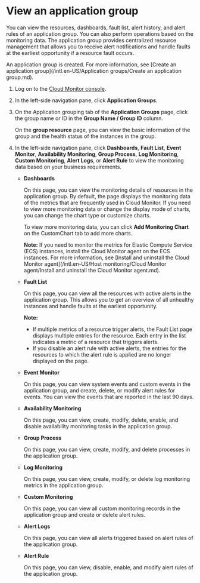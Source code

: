 # View an application group

You can view the resources, dashboards, fault list, alert history, and alert rules of an application group. You can also perform operations based on the monitoring data. The application group provides centralized resource management that allows you to receive alert notifications and handle faults at the earliest opportunity if a resource fault occurs.

An application group is created. For more information, see [Create an application group](/intl.en-US/Application groups/Create an application group.md).

1.  Log on to the [Cloud Monitor console](https://cms-intl.console.aliyun.com).

2.  In the left-side navigation pane, click **Application Groups**.

3.  On the Application grouping tab of the **Application Groups** page, click the group name or ID in the **Group Name / Group ID** column.

    On the **group resource** page, you can view the basic information of the group and the health status of the instances in the group.

4.  In the left-side navigation pane, click **Dashboards**, **Fault List**, **Event Monitor**, **Availability Monitoring**, **Group Process**, **Log Monitoring**, **Custom Monitoring**, **Alert Logs**, or **Alert Rule** to view the monitoring data based on your business requirements.

    -   **Dashboards**

        On this page, you can view the monitoring details of resources in the application group. By default, the page displays the monitoring data of the metrics that are frequently used in Cloud Monitor. If you need to view more monitoring data or change the display mode of charts, you can change the chart type or customize charts.

        To view more monitoring data, you can click **Add Monitoring Chart** on the CustomChart tab to add more charts.

        **Note:** If you need to monitor the metrics for Elastic Compute Service \(ECS\) instances, install the Cloud Monitor agent on the ECS instances. For more information, see [Install and uninstall the Cloud Monitor agent](/intl.en-US/Host monitoring/Cloud Monitor agent/Install and uninstall the Cloud Monitor agent.md).

    -   **Fault List**

        On this page, you can view all the resources with active alerts in the application group. This allows you to get an overview of all unhealthy instances and handle faults at the earliest opportunity.

        **Note:**

        -   If multiple metrics of a resource trigger alerts, the Fault List page displays multiple entries for the resource. Each entry in the list indicates a metric of a resource that triggers alerts.
        -   If you disable an alert rule with active alerts, the entries for the resources to which the alert rule is applied are no longer displayed on the page.
    -   **Event Monitor**

        On this page, you can view system events and custom events in the application group, and create, delete, or modify alert rules for events. You can view the events that are reported in the last 90 days.

    -   **Availability Monitoring**

        On this page, you can view, create, modify, delete, enable, and disable availability monitoring tasks in the application group.

    -   **Group Process**

        On this page, you can view, create, modify, and delete processes in the application group.

    -   **Log Monitoring**

        On this page, you can view, create, modify, or delete log monitoring metrics in the application group.

    -   **Custom Monitoring**

        On this page, you can view all custom monitoring records in the application group and create or delete alert rules.

    -   **Alert Logs**

        On this page, you can view all alerts triggered based on alert rules of the application group.

    -   **Alert Rule**

        On this page, you can view, disable, enable, and modify alert rules of the application group.



